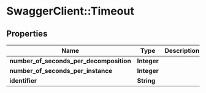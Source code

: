 # SwaggerClient::Timeout

## Properties
Name | Type | Description | Notes
------------ | ------------- | ------------- | -------------
**number_of_seconds_per_decomposition** | **Integer** |  | [optional] 
**number_of_seconds_per_instance** | **Integer** |  | [optional] 
**identifier** | **String** |  | [optional] 

